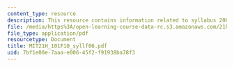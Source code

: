 ```yaml
---
content_type: resource
description: This resource contains information related to syllabus 2006.
file: /media/https%3A/open-learning-course-data-rc.s3.amazonaws.com/21h-101-american-history-to-1865-fall-2010/7bf1e00e7aaae00645f2f91938ba78f3_MIT21H_101F10_syllf06.pdf
file_type: application/pdf
resourcetype: Document
title: MIT21H_101F10_syllf06.pdf
uid: 7bf1e00e-7aaa-e006-45f2-f91938ba78f3
---
```

